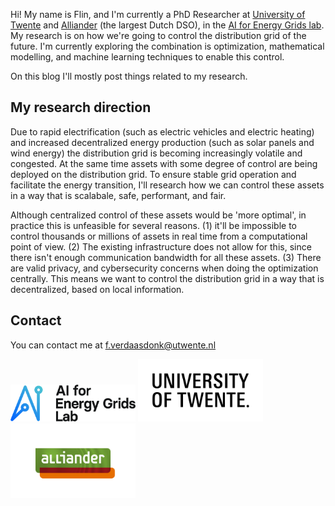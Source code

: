 Hi! My name is Flin, and I'm currently a PhD Researcher at [University of Twente](https://www.utwente.nl/en/eemcs/) and [Alliander](https://www.alliander.com/nl/) (the largest Dutch DSO), in the [AI for Energy Grids lab](https://icai.ai/icai-labs/ai-for-energy-grids/). My research is on how we're going to control the distribution grid of the future. I'm currently exploring the combination is optimization, mathematical modelling, and machine learning techniques to enable this control.

On this blog I'll mostly post things related to my research.

## My research direction
Due to rapid electrification (such as electric vehicles and electric heating) and increased decentralized energy production (such as solar panels and wind energy) the distribution grid is becoming increasingly volatile and congested. At the same time assets with some degree of control are being deployed on the distribution grid. To ensure stable grid operation and facilitate the energy transition, I'll research how we can control these assets in a way that is scalabale, safe, performant, and fair. 

Although centralized control of these assets would be 'more optimal', in practice this is unfeasible for several reasons. (1) it'll be impossible to control thousands or millions of assets in real time from a computational point of view. (2) The existing infrastructure does not allow for this, since there isn't enough communication bandwidth for all these assets. (3) There are valid privacy, and cybersecurity concerns when doing the optimization centrally. This means we want to control the distribution grid in a way that is decentralized, based on local information.


## Contact
You can contact me at f.verdaasdonk@utwente.nl

<img src="./images/AI_for_energy_grids_lab_logo-fc-neg.png" width="200" >
<img src="./images/UT_Logo_2400_Sta_Black_EN.png" width="200" >
<img src="./images/3503_1_alliander_l01_2600_rgb_fc.png" width="200" >
